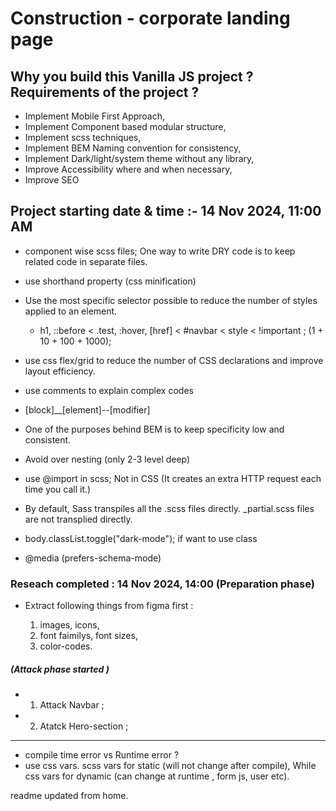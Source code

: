 # Construction - corporate landing page

## Why you build this Vanilla JS project ? Requirements of the project ?

- Implement Mobile First Approach,
- Implement Component based modular structure,
- Implement scss techniques,
- Implement BEM Naming convention for consistency,
- Implement Dark/light/system theme without any library,
- Improve Accessibility where and when necessary,
- Improve SEO

## Project starting date & time :- 14 Nov 2024, 11:00 AM

- component wise scss files; One way to write DRY code is to keep related code in separate files.
- use shorthand property (css minification)
- Use the most specific selector possible to reduce the number of styles applied to an element.
  - h1, ::before < .test, :hover, [href] < #navbar < style < !important ; (1 + 10 + 100 + 1000);
- use css flex/grid to reduce the number of CSS declarations and improve layout efficiency.
- use comments to explain complex codes

- [block]\_\_[element]--[modifier]
- One of the purposes behind BEM is to keep specificity low and consistent.

- Avoid over nesting (only 2-3 level deep)
- use @import in scss; Not in CSS (It creates an extra HTTP request each time you call it.)
- By default, Sass transpiles all the .scss files directly. \_partial.scss files are not transplied directly.

- body.classList.toggle("dark-mode"); if want to use class
- @media (prefers-schema-mode)

### Reseach completed : 14 Nov 2024, 14:00 (Preparation phase)

- Extract following things from figma first :

  1. images, icons,
  2. font faimilys, font sizes,
  3. color-codes.

##### (Attack phase started )

- 1. Attack Navbar ;
- 2. Atatck Hero-section ;

---

<!-- Learnings -->

- compile time error vs Runtime error ?
- use css vars. scss vars for static (will not change after compile), While css vars for dynamic (can change at runtime , form js, user etc).

readme updated from home.

